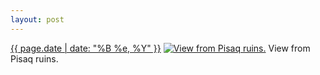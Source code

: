 ```yaml
---
layout: post
---
```


<p>
  <time><a href="/193">{{ page.date | date: "%B %e, %Y" }}</a></time>
  <a href="/193"><img src="{{ site.assets_url }}/193-640.jpg" srcset="{{ site.assets_url }}/193-1280.jpg 1280w, {{ site.assets_url }}/193-960.jpg 960w, {{ site.assets_url }}/193-640.jpg 640w, {{ site.assets_url }}/193-320.jpg 320w" sizes="(min-width: 700px) 50vw, calc(100vw - 2rem)" alt="View from Pisaq ruins." /></a>
  <span>View from Pisaq ruins.</span>
</p>
